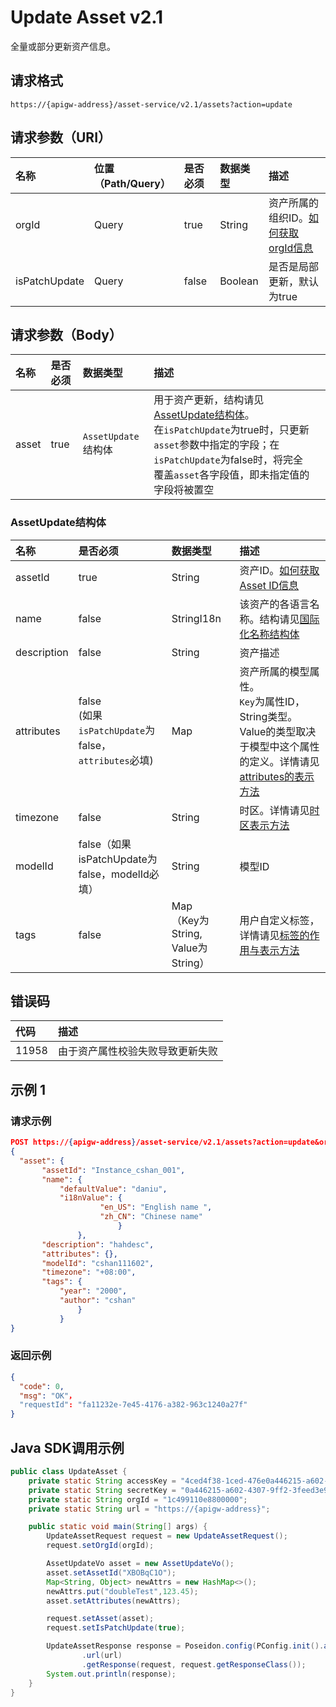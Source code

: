 # Update Asset v2.1

全量或部分更新资产信息。

## 请求格式

```
https://{apigw-address}/asset-service/v2.1/assets?action=update
```

## 请求参数（URI）

| 名称          | 位置（Path/Query） | 是否必须 | 数据类型 | 描述                                                                                  |
|:--------------|:-------------------|:---------|:---------|:--------------------------------------------------------------------------------------|
| orgId         | Query              | true     | String   | 资产所属的组织ID。[如何获取orgId信息](/docs/api/zh_CN/latest/api_faqs#id-orgid-orgid) |
| isPatchUpdate | Query              | false    | Boolean  | 是否是局部更新，默认为true                                                            |


## 请求参数（Body）
| 名称  | 是否必须 | 数据类型            | 描述                                                                                                                                                                                                                                         |  |
|:------|:---------|:--------------------|:---------------------------------------------------------------------------------------------------------------------------------------------------------------------------------------------------------------------------------------------|:-|
| asset | true     | `AssetUpdate`结构体 | 用于资产更新，结构请见[AssetUpdate结构体](/docs/api/zh_CN/latest/asset/update_asset.html#id2)。<br>在`isPatchUpdate`为true时，只更新`asset`参数中指定的字段；在`isPatchUpdate`为false时，将完全覆盖`asset`各字段值，即未指定值的字段将被置空 |  |


### AssetUpdate结构体

| 名称        | 是否必须                                                | 数据类型                              | 描述                                                                                                                                                                       |
|:------------|:--------------------------------------------------------|:--------------------------------------|:---------------------------------------------------------------------------------------------------------------------------------------------------------------------------|
| assetId     | true                                                    | String                                | 资产ID。[如何获取Asset ID信息](/docs/api/zh_CN/latest/api_faqs.html#asset-id-assetid-assetid)                                                                              |
| name        | false                                                   | StringI18n                            | 该资产的各语言名称。结构请见[国际化名称结构体](/docs/api/zh_CN/latest/api_faqs.html#id3)                                                                                   |
| description | false                                                   | String                                | 资产描述                                                                                                                                                                   |
| attributes  | false<br>(如果`isPatchUpdate`为false，`attributes`必填) | Map                                   | 资产所属的模型属性。<br>`Key`为属性ID，String类型。Value的类型取决于模型中这个属性的定义。详情请见 [attributes的表示方法](/docs/api/zh_CN/latest/api_faqs.html#attributes) |
| timezone    | false                                                   | String                                | 时区。详情请见[时区表示方法](http://docs.eniot.io/docs/api/zh_CN/latest/api_faqs.html#id4)                                                                                 |
| modelId     | false（如果isPatchUpdate为false，modelId必填）          | String                                | 模型ID                                                                                                                                                                     |
| tags        | false                                                   | Map<br>（Key为String, Value为String） | 用户自定义标签，详情请见[标签的作用与表示方法](http://docs.eniot.io/docs/api/zh_CN/latest/api_faqs.html#id6)                                                               |


## 错误码

| 代码  | 描述                             |
|:------|:---------------------------------|
| 11958 | 由于资产属性校验失败导致更新失败 |



## 示例 1

### 请求示例

```json
POST https://{apigw-address}/asset-service/v2.1/assets?action=update&orgId=o15475450989191
{
  "asset": {
       "assetId": "Instance_cshan_001",
       "name": {
           "defaultValue": "daniu",
           "i18nValue": {
                    "en_US": "English name ",
                    "zh_CN": "Chinese name"
                        }
               },
       "description": "hahdesc",
       "attributes": {},
       "modelId": "cshan111602",
       "timezone": "+08:00",
       "tags": {
           "year": "2000",
           "author": "cshan"
               }
           }
}
```

### 返回示例

```json
{
  "code": 0,
  "msg": "OK"，
  "requestId": "fa11232e-7e45-4176-a382-963c1240a27f"
}

```


## Java SDK调用示例

```java
public class UpdateAsset {
    private static String accessKey = "4ced4f38-1ced-476e0a446215-a602-4307";
    private static String secretKey = "0a446215-a602-4307-9ff2-3feed3e983ce";
    private static String orgId = "1c499110e8800000";
    private static String url = "https://{apigw-address}";

    public static void main(String[] args) {
        UpdateAssetRequest request = new UpdateAssetRequest();
        request.setOrgId(orgId);

        AssetUpdateVo asset = new AssetUpdateVo();
        asset.setAssetId("XBOBqC1O");
        Map<String, Object> newAttrs = new HashMap<>();
        newAttrs.put("doubleTest",123.45);
        asset.setAttributes(newAttrs);

        request.setAsset(asset);
        request.setIsPatchUpdate(true);

        UpdateAssetResponse response = Poseidon.config(PConfig.init().appKey(accessKey).appSecret(secretKey).debug())
                .url(url)
                .getResponse(request, request.getResponseClass());
        System.out.println(response);
    }
}
```
